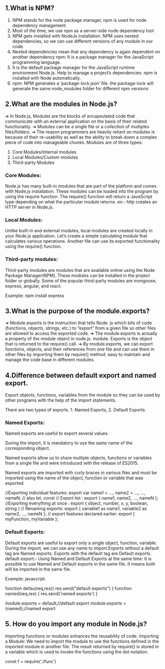 ## 1.What is NPM?

1.	NPM stands for the node package manager, npm is used for node dependency management. 
2.	Most of the time, we use npm as a server-side node dependency tool 
3.	NPM gets installed with NodeJs installation. NPM uses nested dependencies, so we can use different versions of any module in our code.
4.	Nested dependencies mean that any dependency is again dependent on another dependency npm: It is a package manager for the JavaScript programming language.
5.	It is the default package manager for the JavaScript runtime environment Node.js. Help to manage a project’s dependencies. npm is installed with Node automatically.
6.	npm: NPM generates a ‘package-lock.json’ file. the package-lock will generate the same node_modules folder for different npm versions



## 2.What are the modules in Node.js?
➔	In Node.js, Modules are the blocks of encapsulated code that communicate with an external application on the basis of their related functionality.
➔	 Modules can be a single file or a collection of multiples files/folders.
➔	 The reason programmers are heavily reliant on modules is because of their re-usability as well as the ability to break down a complex piece of code into manageable chunks. Modules are of three types:

1.	Core Modules/Internal modules
2.	Local Modules/Custom modules 
3.	Third-party Modules

### Core Modules:
 Node.js has many built-in modules that are part of the platform and comes with Node.js installation. These modules can be loaded into the program by using the require function. The require() function will return a JavaScript type depending on what the particular module returns. ex:- http creates an HTTP server in Node.js.

### Local Modules:
 Unlike built-in and external modules, local modules are created locally in your Node.js application. Let’s create a simple calculating module that calculates various operations. Another file can use its exported functionality using the require() function.

### Third-party modules:
 Third-party modules are modules that are available online using the Node Package Manager(NPM). These modules can be installed in the project folder or globally. Some of the popular third-party modules are mongoose, express, angular, and react.

Example:  npm install express



## 3.What is the purpose of the module.exports?

➔	Module.exports is the instruction that tells Node. js which bits of code (functions, objects, strings, etc.) to “export” from a given file so other files are allowed to access the exported code. 
➔	The module.exports is actually a property of the module object in node.js. module. Exports is the object that is returned to the require() call.
➔	 By module.exports, we can export functions, objects, and their references from one file and can use them in other files by importing them by require() method. easy to maintain and manage the code base in different modules. 


## 4.Difference between default export and named export.

Export objects, functions, variables from the module so they can be used by other programs with the help of the import statements. 

There are two types of exports. 
          1. Named Exports,
          2. Default Exports. 

### Named Exports: 
Named exports are useful to export several values. 

During the import, it is mandatory to use the same name of the corresponding object.

Named exports allow us to share multiple objects, functions or variables from a single file and were introduced with the release of ES2015.

 Named exports are imported with curly braces in various files and must be imported using the name of the object, function or variable that was exported. 

//Exporting individual features:
 export var name1 = …, name2 = …, …, nameN; // also let, const
// Export list :
export { name1, name2, …, nameN };
//Exporting everything at once :
export { object, number, x, y, boolean, string }
// Renaming exports:
 export { variable1 as name1, variable2 as name2, …, nameN };
// export features declared earlier:
 export { myFunction, myVariable };

### Default Exports:
 Default exports are useful to export only a single object, function, variable. During the import, we can use any name to import.Exports without a default tag are Named exports. Exports with the default tag are Default exports.
default export:- Using Named and Default Exports at the same time: It is possible to use Named and Default exports in the same file. It means both will be imported in the same file. 

Example: javascript.

function defau(req,res){
    res.send("default exports")
}
function named(req,res) {
    res.send('named exports')
}

module.exports = default;//default export
module.exports = {named};//named export


## 5. How do you import any module in Node.js?

Importing functions or modules enhances the reusability of code.
Importing a Module: We need to import the module to use the functions defined in the imported module in another file. The result returned by require() is stored in a variable which is used to invoke the functions using the dot notation.

const f = require('./func')
